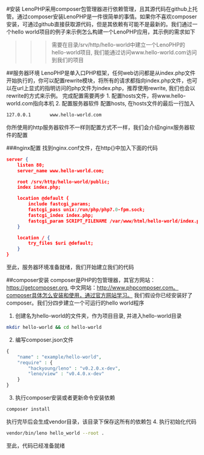 #安装
    LenoPHP采用composer包管理器进行依赖管理，且其源代码在github上托管。通过composer安装LenoPHP是一件很简单的事情。如果你不喜欢composer安装，可通过github直接获取源代码，但是其依赖有可能不是最新的。我们通过一个hello world项目的例子来示例怎么构建一个LenoPHP应用，其示例的需求如下

>>>需要在目录/srv/http/hello-world中建立一个LenoPHP的hello-world项目,
>>>我们能通过访问www.hello-world.com访问到我们的项目

##服务器环境
    LenoPHP是单入口PHP框架，任何web访问都是从index.php文件开始执行的，你可以配置rewrite模块，将所有的请求都指向index.php文件，也可以在url上显式的指明访问的php文件为index.php，推荐使用rewrite, 我们也会以rewrite的方式来示例。
    完成配置需要两步
    1. 配置hosts文件，将www.hello-world.com指向本机
    2. 配置服务器软件
配置hosts, 在hosts文件的最后一行加入
```bash
127.0.0.1       www.hello-world.com
```

你所使用的http服务器软件不一样则配置方式不一样，我们会介绍nginx服务器软件的配置

###nginx配置
找到nginx.conf文件，在http{}中加入下面的代码
```json
server {
    listen 80;
    server_name www.hello-world.com;

    root /srv/http/hello-world/public;
    index index.php;

    location @default {
        include fastcgi_params;
        fastcgi_pass unix:/run/php/php7.0-fpm.sock;
        fastcgi_index index.php;
        fastcgi_param SCRIPT_FILENAME /var/www/html/hello-world/index.php;
    }

    location / {
        try_files $uri @default;
    }
}
```
至此，服务器环境准备就绪，我们开始建立我们的代码

##composer安装
composer是PHP的包管理器，其官方网站：https://getcomposer.org, 中文网站：http://www.phpcomposer.com。composer具体怎么安装和使用，通过官方网站学习。
我们假设你已经安装好了composer。我们分四步建立一个可运行的hello world程序

1. 创建名为hello-world的文件夹，作为项目目录, 并进入hello-world目录
```bash
mkdir hello-world && cd hello-world
```
2. 编写composer.json文件
```php
{
    "name" : "example/hello-world",
    "require" : {
        "hackyoung/leno" : "v0.2.0.x-dev",
        "leno/view" : "v0.4.0.x-dev"
    }
}
```
3. 执行composer安装或者更新命令安装依赖
```bash
composer install
```
执行完毕后会生成vendor目录，该目录下保存这所有的依赖包
4. 执行初始化代码
```bash
vendor/bin/leno hello_world --root .
```
至此，代码已经准备就绪

